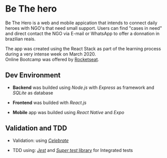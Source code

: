 <h1>Be The hero</h1>

Be The Hero is a web and mobile appication that intends to connect daily heroes with NGO's that need small support. 
Users can find "cases in need" and direct contact the NGO via E-mail or WhatsApp to offer a donnation in brazilian reais.

The app was created using the React Stack as part of the learning process during a very intense week on March 2020.  
Online Bootcamp was offered by [Rocketseat](https://rocketseat.com.br/). 

<h2>Dev Environment</h2>

* **Backend** was builded using *Node.js* with *Express* as framework and *SQLite* as database

* **Frontend** was builded with *React.js*

* **Mobile** app was builded using *React Native* and *Expo*

<h2>Validation and TDD</h2>

* Validation: using [*Celebrate*](https://github.com/arb/celebrate)

* TDD using: [*Jest*](https://jestjs.io/) and [*Super test* library](https://github.com/visionmedia/supertest) for Integrated tests
